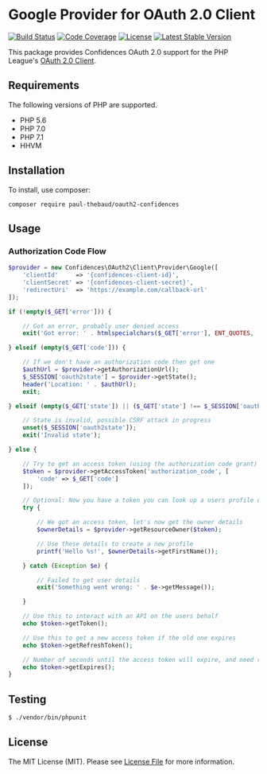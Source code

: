 # Google Provider for OAuth 2.0 Client

[![Build Status](https://img.shields.io/travis/paul-thebaud/oauth2-confidences.svg)](https://travis-ci.org/paul-thebaud/oauth2-confidences)
[![Code Coverage](https://img.shields.io/coveralls/paul-thebaud/oauth2-confidences.svg)](https://coveralls.io/r/paul-thebaud/oauth2-confidences)
[![License](https://img.shields.io/packagist/l/league/oauth2-google.svg)](https://github.com/paul-thebaud/oauth2-confidences/blob/master/LICENSE)
[![Latest Stable Version](https://img.shields.io/packagist/v/league/oauth2-google.svg)](https://packagist.org/packages/league/oauth2-google)

This package provides Confidences OAuth 2.0 support for the PHP League's [OAuth 2.0 Client](https://github.com/thephpleague/oauth2-client).

## Requirements

The following versions of PHP are supported.

* PHP 5.6
* PHP 7.0
* PHP 7.1
* HHVM

## Installation

To install, use composer:

```
composer require paul-thebaud/oauth2-confidences
```

## Usage

### Authorization Code Flow

```php
$provider = new Confidences\OAuth2\Client\Provider\Google([
    'clientId'     => '{confidences-client-id}',
    'clientSecret' => '{confidences-client-secret}',
    'redirectUri'  => 'https://example.com/callback-url'
]);

if (!empty($_GET['error'])) {

    // Got an error, probably user denied access
    exit('Got error: ' . htmlspecialchars($_GET['error'], ENT_QUOTES, 'UTF-8'));

} elseif (empty($_GET['code'])) {

    // If we don't have an authorization code then get one
    $authUrl = $provider->getAuthorizationUrl();
    $_SESSION['oauth2state'] = $provider->getState();
    header('Location: ' . $authUrl);
    exit;

} elseif (empty($_GET['state']) || ($_GET['state'] !== $_SESSION['oauth2state'])) {

    // State is invalid, possible CSRF attack in progress
    unset($_SESSION['oauth2state']);
    exit('Invalid state');

} else {

    // Try to get an access token (using the authorization code grant)
    $token = $provider->getAccessToken('authorization_code', [
        'code' => $_GET['code']
    ]);

    // Optional: Now you have a token you can look up a users profile data
    try {

        // We got an access token, let's now get the owner details
        $ownerDetails = $provider->getResourceOwner($token);

        // Use these details to create a new profile
        printf('Hello %s!', $ownerDetails->getFirstName());

    } catch (Exception $e) {

        // Failed to get user details
        exit('Something went wrong: ' . $e->getMessage());

    }

    // Use this to interact with an API on the users behalf
    echo $token->getToken();

    // Use this to get a new access token if the old one expires
    echo $token->getRefreshToken();

    // Number of seconds until the access token will expire, and need refreshing
    echo $token->getExpires();
}
```

## Testing

``` bash
$ ./vendor/bin/phpunit
```

## License

The MIT License (MIT). Please see [License File](https://github.com/paul-thebaud/oauth2-confidences/blob/master/LICENSE) for more information.
